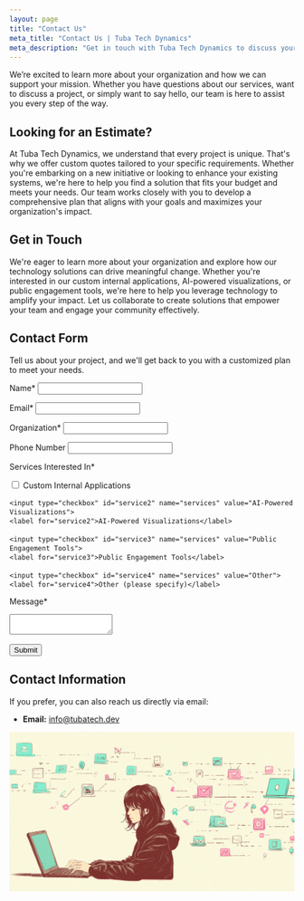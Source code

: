 ```yaml
---
layout: page
title: "Contact Us"
meta_title: "Contact Us | Tuba Tech Dynamics"
meta_description: "Get in touch with Tuba Tech Dynamics to discuss your non-profit's technology needs. We're here to help you amplify your impact."
---
```


We’re excited to learn more about your organization and how we can support your mission. Whether you have questions about our services, want to discuss a project, or simply want to say hello, our team is here to assist you every step of the way.

## Looking for an Estimate?

At Tuba Tech Dynamics, we understand that every project is unique. That's why we offer custom quotes tailored to your specific requirements. Whether you're embarking on a new initiative or looking to enhance your existing systems, we're here to help you find a solution that fits your budget and meets your needs. Our team works closely with you to develop a comprehensive plan that aligns with your goals and maximizes your organization's impact.

## Get in Touch

We're eager to learn more about your organization and explore how our technology solutions can drive meaningful change. Whether you're interested in our custom internal applications, AI-powered visualizations, or public engagement tools, we're here to help you leverage technology to amplify your impact. Let us collaborate to create solutions that empower your team and engage your community effectively.

## Contact Form

Tell us about your project, and we'll get back to you with a customized plan to meet your needs.

<form action="https://formsubmit.co/4ca88a99fe5fb4e27011196aa30fab41" method="POST">
  <label for="name">Name*</label>
  <input type="text" id="name" name="name" required>

  <label for="email">Email*</label>
  <input type="email" id="email" name="email" required>

  <label for="organization">Organization*</label>
  <input type="text" id="organization" name="organization" required>

  <label for="phone">Phone Number</label>
  <input type="tel" id="phone" name="phone">

  <label>Services Interested In*</label>
  <div class="checkbox-group">
    <input type="checkbox" id="service1" name="services" value="Custom Internal Applications">
    <label for="service1">Custom Internal Applications</label>

    <input type="checkbox" id="service2" name="services" value="AI-Powered Visualizations">
    <label for="service2">AI-Powered Visualizations</label>

    <input type="checkbox" id="service3" name="services" value="Public Engagement Tools">
    <label for="service3">Public Engagement Tools</label>

    <input type="checkbox" id="service4" name="services" value="Other">
    <label for="service4">Other (please specify)</label>
  </div>

  <label for="message">Message*</label>
  <textarea id="message" name="message" required></textarea>

  <button type="submit">Submit</button>
</form>

## Contact Information

If you prefer, you can also reach us directly via email:

- **Email:** [info@tubatech.dev](mailto:info@tubatech.dev)

![An inviting illustration of a person typing on a laptop, surrounded by icons representing communication and collaboration.](assets/images/contact.png)

